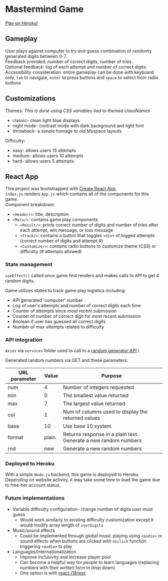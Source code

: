 # Mastermind Game
[Play on Heroku!](https://jojo-mastermind.herokuapp.com/) 

## Gameplay

User plays against computer to try and guess combination of randomly generated digits between 0-7.\
Feedback provided: number of correct digits, number of tries.\
Optional feedback: log of each attempt and number of correct digits.\
Accessibility consideration: entire gameplay can be done with keyboard only, `tab` to navigate, `enter` to press buttons and `space` to select from radio buttons

## Customizations

Themes:
*This is done using CSS variables tied to themed classNames*
* classic- clean light blue displays
* night mode- contrast mode with dark background and light font
* throwback- a simple homage to old Myspace layouts 


Difficulty:
* easy- allows users 15 attempts
* medium- allows users 10 attempts
* hard- allows users 5 attempts


## React App

This project was bootstrapped with [Create React App](https://github.com/facebook/create-react-app).\
`index.js` renders `App.js` which contains all of the components for this game.\
Component breakdown:
* `<Header/>`: title, description
* `<Main/>`: contains game play components 
    * `<Result/>`: prints correct number of digits and number of tries after each attempt, win message, or loss message
    * `<Track/>`: contains a button that toggles `<div>` of logged attempts (correct number of digits and attempt #)
    * `<Customize/>`: contains radio buttons to customize theme (CSS) or difficulty (# attempts allowed)

### State management

`useEffect()` called once game first renders and makes calls to API to get 4 random digits.

Game utilizes states to track game play logistics including:
* API generated 'computer' number
* Log of user's attempts and number of correct digits each time
* Counter of attempts since most recent submission
* Counter of number of correct digit for most recent submission
* Boolean if user has guessed all correct digits
* Number of max attempts related to difficulty 


### API integration

`Axios` via `services` folder used to call to a [random generator API](https://www.random.org/clients/http/api/).\

Generated random numbers via GET and these parameters: 

| URL parameter | Value | Purpose |
| --- | --- | --- |
| num           | 4     | Number of integers requested |
| min           | 0     | The smallest value returned  |
| max           | 7     | The largest value returned |
| col           | 1     | Num of columns used to display the returned values |
| base          | 10    | Use base 10 system |
| format        | plain | Returns response in a plain text. Generate a new random numbers |
| rnd           | new   | Generate a new random numbers |

### Deployed to Heroku

With a simple `Node.js` backend, this game is deployed to Heroku.\
Depending on website activity, it may take some time to load the game due to free-tier account status.

### Future implementations

* Variable difficulty configuration- change number of digits user must guess
    * Would work similarly to existing difficulty customization except it would modify array length of `userDigits`
* Music/sound effects
    * Could be implemented through global music playing using `<audio>` or sound effects when buttons are clicked with `onclick` function triggering `<audio>` to play
* Languages/internationalization
    * Improve inclusivity and increase player pool
    * Can become a helpful way for people to learn languages (replacing numbers with their written form in drop down)
    * One option is with [react-i18next](https://www.codeandweb.com/babeledit/tutorials/how-to-translate-your-react-app-with-react-i18next)